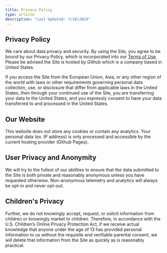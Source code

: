 ```yaml
---
title: Privacy Policy
type: article
description: "Last Updated: 7/18/2024"
---
```


## Privacy Policy

We care about data privacy and security. By using the Site, you agree to be bound by our Privacy Policy, which is incorporated into our [Terms of Use](/terms-of-use/). Please be advised the Site is hosted by Github which is a company based in United States.

If you access the Site from the European Union, Asia, or any other region of the world with laws or other requirements governing personal data collection, use, or disclosure that differ from applicable laws in the United States, then through your continued use of the Site, you are transferring your data to the United States, and you expressly consent to have your data transferred to and processed in the United States.

## Our Website

This website does not store any cookies or contain any analytics. Your personal data (ex. IP address) is only processed and accessible by the current hosting provider (Github Pages).

## User Privacy and Anonymity

We will try to the fullest of our abilities to ensure that the data submitted to the Site is both private and reasonably anonymous unless you have requested otherwise. Non-anonymous telemetry and analytics will always be opt-in and never opt-out.

## Children's Privacy

Further, we do not knowingly accept, request, or solicit information from children or knowingly market to children. Therefore, in accordance with the U.S. Children’s Online Privacy Protection Act, if we receive actual knowledge that anyone under the age of 13 has provided personal information to us without the requisite and verifiable parental consent, we will delete that information from the Site as quickly as is reasonably practical.

